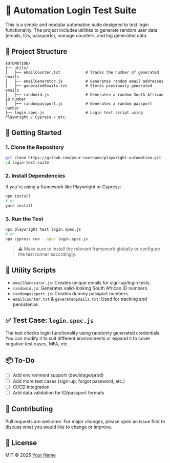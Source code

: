 
# 🔐 Automation Login Test Suite

This is a simple and modular automation suite designed to test login functionality. The project includes utilities to generate random user data (emails, IDs, passports), manage counters, and log generated data.

## 📁 Project Structure

```
AUTOMATION/
├── utils/
│   ├── emailCounter.txt           # Tracks the number of generated emails
│   ├── emailGenerator.js          # Generates random email addresses
│   ├── generatedEmails.txt        # Stores previously generated emails
│   ├── randomid.js                # Generates a random South African ID number
│   ├── randompassport.js          # Generates a random passport number
├── login.spec.js                  # Login test script using Playwright / Cypress / etc.
```

## 🚀 Getting Started

### 1. Clone the Repository

```bash
git clone https://github.com/your-username/playwright-automation.git
cd login-test-suite
```

### 2. Install Dependencies

If you're using a framework like Playwright or Cypress:

```bash
npm install
# or
yarn install
```

### 3. Run the Test

```bash
npx playwright test login.spec.js
# or
npx cypress run --spec login.spec.js
```

> ⚠️ Make sure to install the relevant framework globally or configure the test runner accordingly.

## 🧰 Utility Scripts

- `emailGenerator.js`: Creates unique emails for sign-up/login tests.
- `randomid.js`: Generates valid-looking South African ID numbers.
- `randompassport.js`: Creates dummy passport numbers.
- `emailCounter.txt` & `generatedEmails.txt`: Used for tracking and persistence.

## ✅ Test Case: `login.spec.js`

The test checks login functionality using randomly generated credentials. You can modify it to suit different environments or expand it to cover negative test cases, MFA, etc.

## 📦 To-Do

- [ ] Add environment support (dev/stage/prod)
- [ ] Add more test cases (sign-up, forgot password, etc.)
- [ ] CI/CD integration
- [ ] Add data validation for ID/passport formats

## 🤝 Contributing

Pull requests are welcome. For major changes, please open an issue first to discuss what you would like to change or improve.

## 📄 License

MIT © 2025 [Your Name](https://github.com/your-username)
